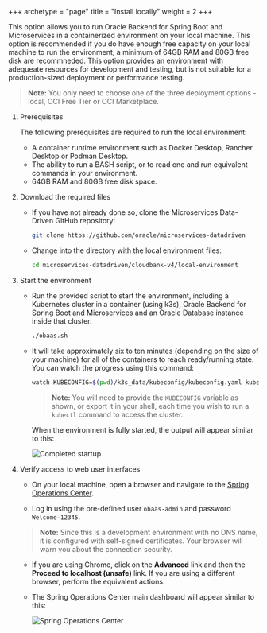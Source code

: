 +++
archetype = "page"
title = "Install locally"
weight = 2
+++


This option allows you to run Oracle Backend for Spring Boot and Microservices in a containerized
environment on your local machine.  This option is recommended if you do have enough
free capacity on your local machine to run the environment, a minimum of 64GB RAM and 80GB free disk are recommneded.
This option provides an environment with adequeate resources for development and testing, but
is not suitable for a production-sized deployment or performance testing.

   > **Note:** You only need to choose one of the three deployment options - local, OCI Free Tier or OCI Marketplace.

1. Prerequisites

   The following prerequisites are required to run the local environment: 

   * A container runtime environment such as Docker Desktop, Rancher Desktop or Podman Desktop.
   * The ability to run a BASH script, or to read one and run equivalent commands in your environment.
   * 64GB RAM and 80GB free disk space.

1. Download the required files

   * If you have not already done so, clone the Microservices Data-Driven GitHub repository:

     ```bash
     git clone https://github.com/oracle/microservices-datadriven
     ```

   * Change into the directory with the local environment files:

     ```bash
     cd microservices-datadriven/cloudbank-v4/local-environment
     ```

1. Start the environment

   * Run the provided script to start the environment, including a Kubernetes cluster in a container (using k3s), Oracle Backend
     for Spring Boot and Microservices and an Oracle Database instance inside that cluster. 

     ```bash
     ./obaas.sh
     ```  
     
   * It will take approximately six to ten minutes (depending on the size of your machine) for all of the containers
     to reach ready/running state. You can watch the progress using this command:

     ```bash
     watch KUBECONFIG=$(pwd)/k3s_data/kubeconfig/kubeconfig.yaml kubectl get pod -A
     ```

     > **Note:** You will need to provide the `KUBECONFIG` variable as shown, or export it in your shell, each time you wish to run a `kubectl` command to access the cluster.

     When the environment is fully started, the output will appear similar to this: 

     ![Completed startup](../images/install-free-tier-2.png " ")     


1. Verify access to web user interfaces

   * On your local machine, open a browser and navigate to the [Spring Operations Center](https://localhost:433/soc).

   * Log in using the pre-defined user `obaas-admin` and password `Welcome-12345`.

    > **Note:** Since this is a development environment with no DNS name, it is configured with self-signed certificates. Your browser will warn you about the connection security.

   * If you are using Chrome, click on the **Advanced** link and then the **Proceed to localhost (unsafe)** link.
     If you are using a different browser, perform the equivalent actions.

   * The Spring Operations Center main dashboard will appear similar to this:

     ![Spring Operations Center](../images/install-free-tier-5.png " ")     
